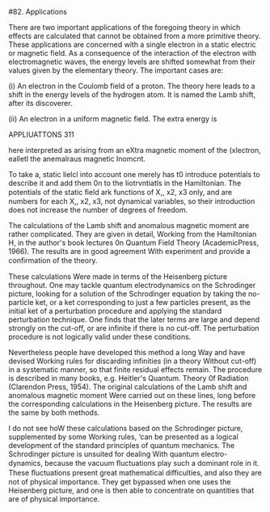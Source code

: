 #82. Applications

There are two important applications of the foregoing theory in
which effects are calculated that cannot be obtained from a more
primitive theory. These applications are concerned with a single
electron in a static electric or magnetic field. As a consequence of the
interaction of the electron with electromagnetic waves, the energy
levels are shifted somewhat from their values given by the elementary
theory. The important cases are:

(i) An electron in the Coulomb field of a proton. The theory here
leads to a shift in the energy levels of the hydrogen atom. It is
named the Lamb shift, after its discoverer.

(ii) An electron in a uniform magnetic field. The extra energy is

APPLIUATTONS 311

here interpreted as arising from an eXtra magnetic moment of
the (xlectron, ealletl the anemalraus magnetic Inomcnt.

To take a, static lielcl into account one merely has t0 introduce
potentials to describe it and add them 0n to the Iiotrvntiatls in the
Hamiltonian. The potentials of the static ﬁeld ark functions of
X,, x2, x3 only, and are numbers for each X,, x2, x3, not dynamical
variables, so their introduction does not increase the number of degrees
of freedom.

The calculations of the Lamb shift and anomalous magnetic moment
are rather complicated. They are given in detail, Working from the
Hamiltonian H, in the author's book lectures 0n Quantum Field
Theory (AcademicPress, 1966). The results are in good agreement With
experiment and provide a conﬁrmation of the theory.

These calculations Were made in terms of the Heisenberg picture
throughout. One may tackle quantum electrodynamics on the
Schrodinger picture, looking for a solution of the Schrodinger equation
by taking the no-particle ket, or a ket corresponding to just a few
particles present, as the initial ket of a perturbation procedure and
applying the standard perturbation technique. One finds that the
later terms are large and depend strongly on the cut-off, or are
infinite if there is no cut-off. The perturbation procedure is not
logically valid under these conditions.

Nevertheless people have developed this method a long Way and
have devised Working rules for discarding infinities (in a theory
Without cut-off) in a systematic manner, so that finite residual effects
remain. The procedure is described in many books, e.g. Heitler's
Quantum. Theory 0f Radiation (Clarendon Press, 1954). The original
calculations of the Lamb shift and anomalous magnetic moment Were
carried out on these lines, long before the corresponding calculations
in the Heisenberg picture. The results are the same by both methods.

I do not see hoW these calculations based on the Schrodinger
picture, supplemented by some Working rules, ‘can be presented as a
logical development of the standard principles of quantum mechanics.
The Schrodinger picture is unsuited for dealing With quantum electro-
dynamics, because the vacuum ﬂuctuations play such a dominant role
in it. These ﬂuctuations present great mathematical difficulties, and
also they are not of physical importance. They get bypassed when one
uses the Heisenberg picture, and one is then able to concentrate on
quantities that are of physical importance.
